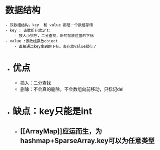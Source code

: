 # 数据结构
	- 双数组结构，key  和 value 都是一个数组存储
	- key : 该数组存放int:
		- 按大小排序，二分查找，新的存放位置的下标
	- value :该数组存放object
		- 直接通过key拿到的下标。去存放value就行了
- # 优点
	- 插入：二分查找
	- 删除：不会真的删除，不会数组向前移动，只标记del
- # 缺点：key只能是int
	- ## [[ArrayMap]]应运而生，为hashmap+SparseArray.key可以为任意类型